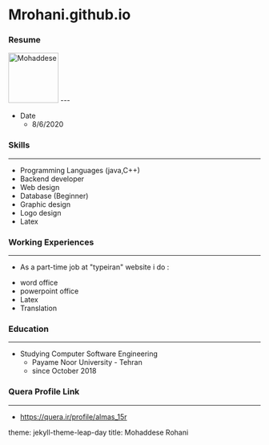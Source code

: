 # Mrohani.github.io

### Resume
<!DOCTYPE html>
<html>
<body>

<img src="http://s10.picofile.com/file/8406531992/photo_2020_08_23_15_38_36.jpg" alt="Mohaddese" width="100" height="100">

</body>
</html>
---

+ Date
  - 8/6/2020

### Skills

---

+ Programming Languages (java,C++)
+ Backend developer
+ Web design
+ Database (Beginner)
+ Graphic design
+ Logo design
+ Latex

### Working Experiences

---

+ As a part-time job at "typeiran" website i do :
- word office
- powerpoint office
- Latex
- Translation
  
### Education

---
 
+ Studying Computer Software Engineering
  - Payame Noor University - Tehran
  - since October 2018 
  
### Quera Profile Link

---

+ https://quera.ir/profile/almas_15r



theme: jekyll-theme-leap-day
title: Mohaddese Rohani

